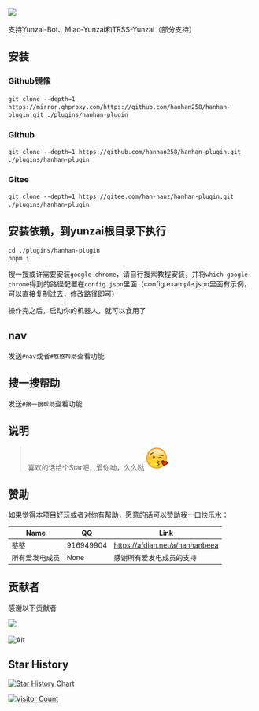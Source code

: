 ![](../../plugins//hanhan-plugin//resources//readme//readme.jpg)

支持Yunzai-Bot、Miao-Yunzai和TRSS-Yunzai（部分支持）

## 安装

### Github镜像

```bash:numbers
git clone --depth=1 https://mirror.ghproxy.com/https://github.com/hanhan258/hanhan-plugin.git ./plugins/hanhan-plugin
```

### Github
```bash:numbers
git clone --depth=1 https://github.com/hanhan258/hanhan-plugin.git ./plugins/hanhan-plugin
```

### Gitee
```bash:numbers
git clone --depth=1 https://gitee.com/han-hanz/hanhan-plugin.git ./plugins/hanhan-plugin
```

## 安装依赖，到yunzai根目录下执行
```bash:numbers
cd ./plugins/hanhan-plugin
pnpm i
```

搜一搜或许需要安装`google-chrome`，请自行搜索教程安装，并将`which google-chrome`得到的路径配置在`config.json`里面（config.example.json里面有示例，可以直接复制过去，修改路径即可）

操作完之后，启动你的机器人，就可以食用了

## nav

发送`#nav`或者`#憨憨帮助`查看功能

## 搜一搜帮助

发送`#搜一搜帮助`查看功能


## 说明
> 喜欢的话给个Star吧，爱你呦，么么哒![Alt text](./resources/readme/3835E2DA.png)

## 赞助

如果觉得本项目好玩或者对你有帮助，愿意的话可以赞助我一口快乐水：

| Name           | QQ        | Link                            |
| -------------- | --------- | ------------------------------- |
| 憨憨           | 916949904 | https://afdian.net/a/hanhanbeea |
| 所有爱发电成员 | None      | 感谢所有爱发电成员的支持        |

## 贡献者

<!-- readme: collaborators,contributors -start -->
感谢以下贡献者

<a href="https://github.com/hanhan258/hanhan-plugin/graphs/contributors">
  <img src="https://contrib.rocks/image?repo=hanhan258/hanhan-plugin" />
</a>

<!-- readme: collaborators,contributors -end -->

![Alt](https://repobeats.axiom.co/api/embed/2f1eeaa9fd7a3e6507891b6405a3e1ef31877bb3.svg "Repobeats analytics image")

## Star History

[![Star History Chart](https://api.star-history.com/svg?repos=hanhan258/hanhan-plugin&type=Date)](https://api-star-history.com/#hanhan258/hanhan-plugin&Date)

[![Visitor Count](https://profile-counter.glitch.me/hanhan-plugin/count.svg)](https://github.com/hanhan258/hanhan-plugin/)
